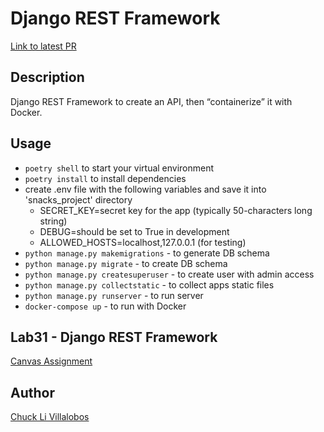 # Django REST Framework

[Link to latest PR](https://github.com/ticochuck/drf-api)

## Description

Django REST Framework to create an API, then “containerize” it with Docker.


## Usage

- `poetry shell` to start your virtual environment
- `poetry install` to install dependencies
- create .env file with the following variables and save it into 'snacks_project' directory
    - SECRET_KEY=secret key for the app (typically 50-characters long string)
    - DEBUG=should be set to True in development
    - ALLOWED_HOSTS=localhost,127.0.0.1 (for testing)
- `python manage.py makemigrations` - to generate DB schema
- `python manage.py migrate` - to create DB schema
- `python manage.py createsuperuser` - to create user with admin access
- `python manage.py collectstatic` - to collect apps static files
- `python manage.py runserver` - to run server
- `docker-compose up` - to run with Docker


## Lab31 - Django REST Framework

[Canvas Assignment](https://canvas.instructure.com/courses/2045906/assignments/15160049)

## Author

[Chuck Li Villalobos](https://github.com/ticochuck)


